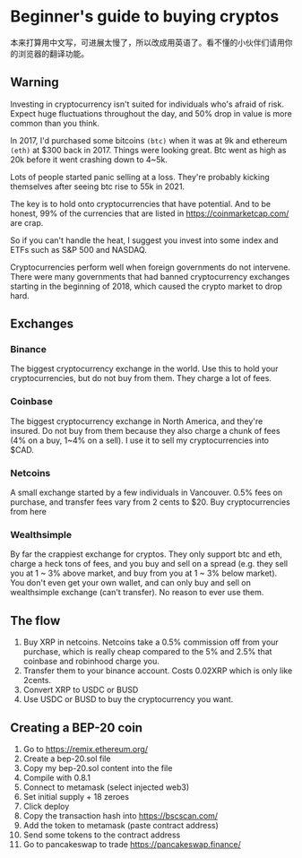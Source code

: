 # Beginner's guide to buying cryptos

本来打算用中文写，可进展太慢了，所以改成用英语了。看不懂的小伙伴们请用你的浏览器的翻译功能。


## Warning

Investing in cryptocurrency isn't suited for individuals who's afraid of risk. Expect huge fluctuations throughout the day, and 50% drop in value is more common than you think.

In 2017, I'd purchased some bitcoins `(btc)` when it was at 9k and ethereum `(eth)` at $300 back in 2017. Things were looking great. Btc went as high as 20k before it went crashing down to 4~5k. 

Lots of people started panic selling at a loss. They're probably kicking themselves after seeing btc rise to 55k in 2021. 

The key is to hold onto cryptocurrencies that have potential. And to be honest, 99% of the currencies that are listed in https://coinmarketcap.com/ are crap.

So if you can't handle the heat, I suggest you invest into some index and ETFs such as S&P 500 and NASDAQ.

Cryptocurrencies perform well when foreign governments do not intervene. There were many governments that had banned cryptocurrency exchanges starting in the beginning of 2018, which caused the crypto market to drop hard.

## Exchanges

### Binance
The biggest cryptocurrency exchange in the world. Use this to hold your cryptocurrencies, but do not buy from them. They charge a lot of fees.

### Coinbase
The biggest cryptocurrency exchange in North America, and they're insured. Do not buy from them because they also charge a chunk of fees (4% on a buy, 1~4% on a sell). I use it to sell my cryptocurrencies into $CAD.

### Netcoins
A small exchange started by a few individuals in Vancouver. 0.5% fees on purchase, and transfer fees vary from 2 cents to $20. Buy cryptocurrencies from here

### Wealthsimple
By far the crappiest exchange for cryptos. They only support btc and eth, charge a heck tons of fees, and you buy and sell on a spread (e.g. they sell you at 1 ~ 3% above market, and buy from you at 1 ~ 3% below market). You don't even get your own wallet, and can only buy and sell on wealthsimple exchange (can't transfer). No reason to ever use them.

## The flow

1. Buy XRP in netcoins. Netcoins take a 0.5% commission off from your purchase, which is really cheap compared to the 5% and 2.5% that coinbase and robinhood charge you.
2. Transfer them to your binance account. Costs 0.02XRP which is only like 2cents. 
3. Convert XRP to USDC or BUSD
4. Use USDC or BUSD to buy the cryptocurrency you want.

## Creating a BEP-20 coin
1. Go to https://remix.ethereum.org/
2. Create a bep-20.sol file
3. Copy my bep-20.sol content into the file
4. Compile with 0.8.1
5. Connect to metamask (select injected web3)
6. Set initial supply + 18 zeroes
7. Click deploy
8. Copy the transaction hash into https://bscscan.com/
9. Add the token to metamask (paste contract address)
10. Send some tokens to the contract address
11. Go to pancakeswap to trade https://pancakeswap.finance/
